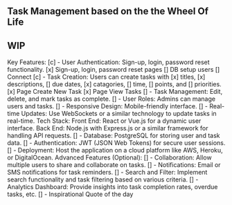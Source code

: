 ## Task Management based on the the Wheel Of Life
## WIP

Key Features:
[c] - User Authentication: Sign-up, login, password reset functionality.
        [x] Sign-up, login, password reset pages
        [] DB setup users
        [] Connect
[c] - Task Creation: Users can create tasks with [x] titles, [x] descriptions, [] due dates, [x] catagories, [] time, [] points, and [] priorities.
        [x] Page Create New Task
        [x] Page View Tasks
[] - Task Management: Edit, delete, and mark tasks as complete.
[] - User Roles: Admins can manage users and tasks.
[] - Responsive Design: Mobile-friendly interface.
[] - Real-time Updates: Use WebSockets or a similar technology to update tasks in real-time.
Tech Stack:
Front End: React or Vue.js for a dynamic user interface.
Back End: Node.js with Express.js or a similar framework for handling API requests.
[] - Database: PostgreSQL for storing user and task data.
[] - Authentication: JWT (JSON Web Tokens) for secure user sessions.
[] - Deployment: Host the application on a cloud platform like AWS, Heroku, or DigitalOcean.
Advanced Features (Optional):
[] - Collaboration: Allow multiple users to share and collaborate on tasks.
[] - Notifications: Email or SMS notifications for task reminders.
[] - Search and Filter: Implement search functionality and task filtering based on various criteria.
[] - Analytics Dashboard: Provide insights into task completion rates, overdue tasks, etc.
[] - Inspirational Quote of the day
